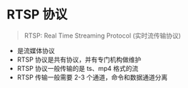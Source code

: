# RTSP 协议

> RTSP: Real Time Streaming Protocol (实时流传输协议)

- 是流媒体协议
- RTSP 协议是共有协议，并有专门机构做维护
- RTSP 协议一般传输的是 ts、mp4 格式的流
- RTSP 传输一般需要 2-3 个通道，命令和数据通道分离
